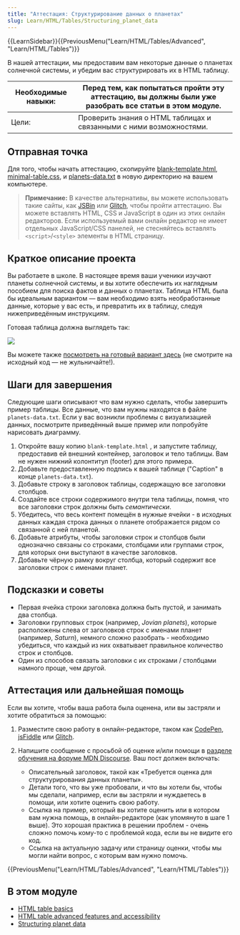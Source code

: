 ```yaml
---
title: "Аттестация: Структурирование данных о планетах"
slug: Learn/HTML/Tables/Structuring_planet_data
---
```


{{LearnSidebar}}{{PreviousMenu("Learn/HTML/Tables/Advanced", "Learn/HTML/Tables")}}

В нашей аттестации, мы предоставим вам некоторые данные о планетах солнечной системы, и убедим вас структурировать их в HTML таблицу.

| Необходимые навыки: | Перед тем, как попытаться пройти эту аттестацию, вы должны были уже разобрать все статьи в этом модуле. |
| ------------------- | ------------------------------------------------------------------------------------------------------- |
| Цели:               | Проверить знания о HTML таблицах и связанными с ними возможностями.                                     |

## Отправная точка

Для того, чтобы начать аттестацию, скопируйте [blank-template.html](https://github.com/mdn/learning-area/blob/master/html/tables/assessment-start/blank-template.html), [minimal-table.css](https://github.com/mdn/learning-area/blob/master/html/tables/assessment-start/minimal-table.css), и [planets-data.txt](https://github.com/mdn/learning-area/blob/master/html/tables/assessment-start/planets-data.txt) в новую директорию на вашем компьютере.

> **Примечание:** В качестве альтернативы, вы можете использовать такие сайты, как [JSBin](https://jsbin.com/) или [Glitch](https://glitch.com/), чтобы пройти аттестацию. Вы можете вставлять HTML, CSS и JavaScript в один из этих онлайн редакторов. Если используемый вами онлайн редактор не имеет отдельных JavaScript/CSS панелей, не стесняйтесь вставлять `<script>`/`<style>` элементы в HTML страницу.

## Краткое описание проекта

Вы работаете в школе. В настоящее время ваши ученики изучают планеты солнечной системы, и вы хотите обеспечить их наглядным пособием для поиска фактов и данных о планетах. Таблица HTML была бы идеальным вариантом — вам необходимо взять необработанные данные, которые у вас есть, и превратить их в таблицу, следуя нижеприведённым инструкциям.

Готовая таблица должна выглядеть так:

![](assessment-table.png)

Вы можете также [посмотреть на готовый вариант здесь](https://mdn.github.io/learning-area/html/tables/assessment-finished/planets-data.html) (не смотрите на исходный код — не жульничайте!).

## Шаги для завершения

Следующие шаги описывают что вам нужно сделать, чтобы завершить пример таблицы. Все данные, что вам нужны находятся в файле `planets-data.txt`. Если у вас возникли проблемы с визуализацией данных, посмотрите приведённый выше пример или попробуйте нарисовать диаграмму.

1. Откройте вашу копию `blank-template.html` , и запустите таблицу, предоставив ей внешний контейнер, заголовок и тело таблицы. Вам не нужен нижний колонтитул (footer) для этого примера.
2. Добавьте предоставленную подпись к вашей таблице ("Caption" в конце `planets-data.txt`).
3. Добавьте строку в заголовок таблицы, содержащую все заголовки столбцов.
4. Создайте все строки содержимого внутри тела таблицы, помня, что все заголовки строк должны быть _семантически_.
5. Убедитесь, что весь контент помещён в нужные ячейки - в исходных данных каждая строка данных о планете отображается рядом со связанной с ней планетой.
6. Добавьте атрибуты, чтобы заголовки строк и столбцов были однозначно связаны со строками, столбцами или группами строк, для которых они выступают в качестве заголовков.
7. Добавьте чёрную рамку вокруг столбца, который содержит все заголовки строк с именами планет.

## Подсказки и советы

- Первая ячейка строки заголовка должна быть пустой, и занимать два столбца.
- Заголовки групповых строк (например, _Jovian planets_), которые расположены слева от заголовков строк с именами планет (например, _Saturn_), немного сложно разобрать - необходимо убедиться, что каждый из них охватывает правильное количество строк и столбцов.
- Один из способов связать заголовки с их строками / столбцами намного проще, чем другой.

## Аттестация или дальнейшая помощь

Если вы хотите, чтобы ваша работа была оценена, или вы застряли и хотите обратиться за помощью:

1. Разместите свою работу в онлайн-редакторе, таком как [CodePen](https://codepen.io/), [jsFiddle](https://jsfiddle.net/) или [Glitch](https://glitch.com/).
2. Напишите сообщение с просьбой об оценке и/или помощи в [разделе обучения на форуме MDN Discourse](https://discourse.mozilla.org/c/mdn/learn). Ваш пост должен включать:

   - Описательный заголовок, такой как «Требуется оценка для структурирования данных планеты».
   - Детали того, что вы уже пробовали, и что вы хотели бы, чтобы мы сделали, например, если вы застряли и нуждаетесь в помощи, или хотите оценить свою работу.
   - Ссылка на пример, который вы хотите оценить или в котором вам нужна помощь, в онлайн-редакторе (как упомянуто в шаге 1 выше). Это хорошая практика в решении проблем - очень сложно помочь кому-то с проблемой кода, если вы не видите его код.
   - Ссылка на актуальную задачу или страницу оценки, чтобы мы могли найти вопрос, с которым вам нужно помочь.

{{PreviousMenu("Learn/HTML/Tables/Advanced", "Learn/HTML/Tables")}}

## В этом модуле

- [HTML table basics](/ru/docs/Learn/HTML/Tables/Basics)
- [HTML table advanced features and accessibility](/ru/docs/Learn/HTML/Tables/Advanced)
- [Structuring planet data](/ru/docs/Learn/HTML/Tables/Structuring_planet_data)
